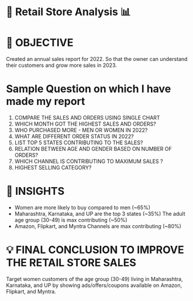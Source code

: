 # 🏪 Retail Store Analysis 📊

# 🎯 OBJECTIVE

Created an annual sales report for 2022. So that the owner can understand their customers and grow more sales in 2023.

# Sample Question on which I have made my report

1. COMPARE THE SALES AND ORDERS USING SINGLE CHART
2. WHICH MONTH GOT THE HIGHEST SALES AND ORDERS?
3. WHO PURCHASED MORE - MEN OR WOMEN IN 2022?
4. WHAT ARE DIFFERENT ORDER STATUS IN 2022?
5. LIST TOP 5 STATES CONTRIBUTING TO THE SALES?
6. RELATION BETWEEN AGE AND GENDER BASED ON NUMBER OF ORDERS?
7. WHICH CHANNEL IS CONTRIBUTING TO MAXIMUM SALES ?
8. HIGHEST SELLING CATEGORY?


# 🥸 INSIGHTS
- Women are more likely to buy compared to men (~65%)
- Maharashtra, Karnataka, and UP are the top 3 states (~35%)
The adult age group (30-49) is max contributing (~50%)
- Amazon, Flipkart, and Myntra Channels are max contributing (~80%)

# 💡 FINAL CONCLUSION TO IMPROVE THE RETAIL STORE SALES
Target women customers of the age group (30-49) living in Maharashtra, Karnataka, and UP by showing ads/offers/coupons available on Amazon, Flipkart, and Myntra.
